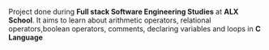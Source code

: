 Project done during **Full stack Software Engineering Studies** at **ALX School**. It aims to learn about arithmetic operators, relational operators,boolean operators, comments, declaring variables and loops in **C Language**

